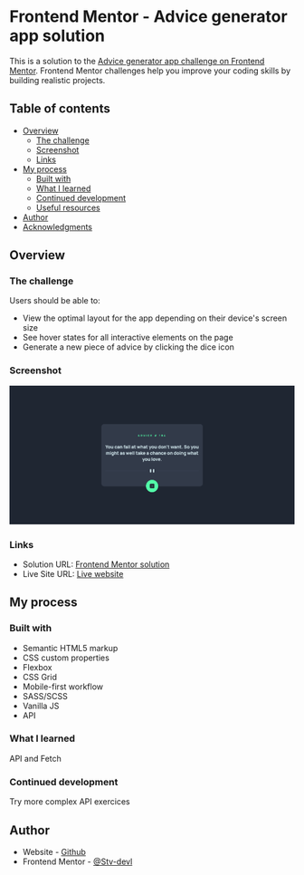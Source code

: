 # Frontend Mentor - Advice generator app solution

This is a solution to the [Advice generator app challenge on Frontend Mentor](https://www.frontendmentor.io/challenges/advice-generator-app-QdUG-13db). Frontend Mentor challenges help you improve your coding skills by building realistic projects.

## Table of contents

- [Overview](#overview)
  - [The challenge](#the-challenge)
  - [Screenshot](#screenshot)
  - [Links](#links)
- [My process](#my-process)
  - [Built with](#built-with)
  - [What I learned](#what-i-learned)
  - [Continued development](#continued-development)
  - [Useful resources](#useful-resources)
- [Author](#author)
- [Acknowledgments](#acknowledgments)

## Overview

### The challenge

Users should be able to:

- View the optimal layout for the app depending on their device's screen size
- See hover states for all interactive elements on the page
- Generate a new piece of advice by clicking the dice icon

### Screenshot

![](./Screenshot/Screenshot-Frontend%20Mentor%20Advice%20generator%20app.png)

### Links

- Solution URL: [Frontend Mentor solution](https://www.frontendmentor.io/challenges/advice-generator-app-QdUG-13db/hub/advicegeneratorapp-with-vanilla-js-YJzdkt9kkr)
- Live Site URL: [Live website](https://stv-devl.github.io/Advice-generator-API/)

## My process

### Built with

- Semantic HTML5 markup
- CSS custom properties
- Flexbox
- CSS Grid
- Mobile-first workflow
- SASS/SCSS
- Vanilla JS
- API

### What I learned

API and Fetch

### Continued development

Try more complex API exercices

## Author

- Website - [Github](https://github.com/Stv-devl)
- Frontend Mentor - [@Stv-devl](https://www.frontendmentor.io/profile/Stv-devl)

